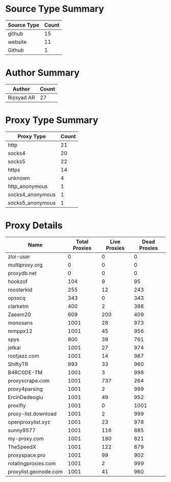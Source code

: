 # Source Type Summary

| Source Type | Count |
|-------------|-------|
| github | 15 |
| website | 11 |
| Github | 1 |


# Author Summary

| Author | Count |
|--------|-------|
| Rizsyad AR | 27 |


# Proxy Type Summary

| Proxy Type | Count |
|------------|-------|
| http | 21 |
| socks4 | 20 |
| socks5 | 22 |
| https | 14 |
| unknown | 4 |
| http_anonymous | 1 |
| socks4_anonymous | 1 |
| socks5_anonymous | 1 |


# Proxy Details

| Name | Total Proxies | Live Proxies | Dead Proxies |
|------|---------------|--------------|---------------|
| zloi-user | 0 | 0 | 0 |
| multiproxy.org | 0 | 0 | 0 |
| proxydb.net | 0 | 0 | 0 |
| hookzof | 104 | 9 | 95 |
| roosterkid | 255 | 12 | 243 |
| opsxcq | 343 | 0 | 343 |
| clarketm | 400 | 2 | 398 |
| Zaeem20 | 609 | 200 | 409 |
| monosans | 1001 | 28 | 973 |
| mmppx12 | 1001 | 45 | 956 |
| spys | 800 | 39 | 761 |
| jetkai | 1001 | 27 | 974 |
| rootjazz.com | 1001 | 14 | 987 |
| ShiftyTR | 993 | 33 | 960 |
| B4RC0DE-TM | 1001 | 3 | 998 |
| proxyscrape.com | 1001 | 737 | 264 |
| proxy4parsing | 1001 | 2 | 999 |
| ErcinDedeoglu | 1001 | 49 | 952 |
| proxifly | 1001 | 0 | 1001 |
| proxy-list.download | 1001 | 2 | 999 |
| openproxylist.xyz | 1001 | 23 | 978 |
| sunny9577 | 1001 | 116 | 885 |
| my-proxy.com | 1001 | 180 | 821 |
| TheSpeedX | 1001 | 122 | 879 |
| proxyspace.pro | 1001 | 99 | 902 |
| rotatingproxies.com | 1001 | 2 | 999 |
| proxylist.geonode.com | 1001 | 41 | 960 |
